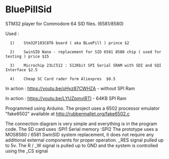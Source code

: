 # BluePillSid
STM32 player for Commodore 64 SID files. (6581/8580)

Used :

      1)    Stm32F103C8T6 board ( aka BLuePill ) prince $2
      
      2)    SwinSID Nano - replacement for SID 6581 8580 chip ( used for testing ) price $15
      
      3)    Microchip 23LC512 : 512Kbit SPI Serial SRAM with SDI and SQI Interface $2.5
      
      4)    Cheap SC Card rader form Aliexpres  $0.5
      

In action : https://youtu.be/oHyz87CWHZA - without SPI Ram

In action : https://youtu.be/LYUZpmviRTI - 64KB SPI Ram

Programmed using Arduino.
The project uses a 6502 processor emulator "fake6502" available at http://rubbermallet.org/fake6502.c

The connection diagram is very simple and everything is in the program code.
The SD card uses  :SPI1
Serial memory     :SPI2
The prototype uses a MOS8580 / 6581 SwinSID system replacement, it does not require any additional external components for proper operation. _RES signal pulled up to 5v. The R / _W signal is pulled up to GND and the system is controlled using the _CS signal
